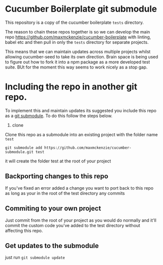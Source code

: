 # Cucumber Boilerplate git submodule

This repository is a copy of the cucumber boilerplate `tests` directory.

The reason to chain these repos together is so we can develop the main repo https://github.com/maxmckenzie/cucumber-boilerplate with linting, babel etc and then pull in only the `tests` directory for separate projects.

This means that we can maintain updates across multiple projects whilst allowing cucumber-seed to take its own direction. Brain space is being used to figure out how to fork it into a npm package as a more developed test suite. BUt for the moment this way seems to work nicely as a stop gap.

# Including the repo in another git repo.

To implement this and maintain updates its suggested you include this repo as a [git submodule](https://git-scm.com/book/en/v2/Git-Tools-Submodules). To do this follow the steps below.

1. clone

Clone this repo as a submodule into an existing project with the folder name `test`

`git submodule add https://github.com/maxmckenzie/cucumber-submodule.git test`

it will create the folder test at the root of your project

## Backporting changes to this repo
If you've fixed an error added a change you want to port back to this repo as long as your in the root of the test directory any commits 

## Commiting to your own project
Just commit from the root of your project as you would do normally and it'll commit the custom code you've added to the test directory without affecting this repo.

## Get updates to the submodule
just run `git submodule update`
